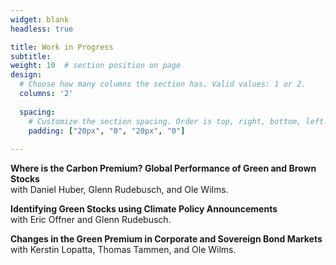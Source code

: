 ```yaml
---
widget: blank
headless: true

title: Work in Progress
subtitle:
weight: 10  # section position on page
design:
  # Choose how many columns the section has. Valid values: 1 or 2.
  columns: '2'
  
  spacing:
    # Customize the section spacing. Order is top, right, bottom, left.
    padding: ["20px", "0", "20px", "0"]  
  
---
```


**Where is the Carbon Premium? Global Performance of Green and Brown Stocks**  
with Daniel Huber, Glenn Rudebusch, and Ole Wilms.

**Identifying Green Stocks using Climate Policy Announcements**  
with Eric Offner and Glenn Rudebusch.

**Changes in the Green Premium in Corporate and Sovereign Bond Markets**  
with Kerstin Lopatta, Thomas Tammen, and Ole Wilms.

